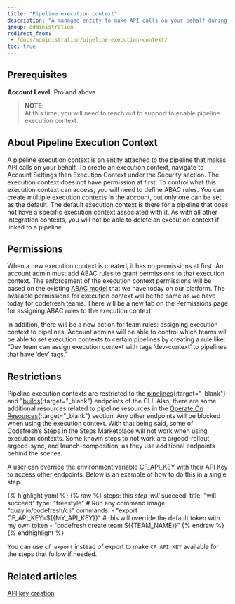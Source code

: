 ```yaml
---
title: "Pipeline execution context"
description: "A managed entity to make API calls on your behalf during pipeline execution"
group: administration
redirect_from:
 - /docs/administration/pipeline-execution-context/
toc: true
---
```


## Prerequisites

**Account Level:** Pro and above

>**NOTE**:  
  At this time, you will need to reach out to support to enable pipeline execution context.

## About Pipeline Execution Context

A pipeline execution context is an entity attached to the pipeline that makes API calls on your behalf. To create an execution context, navigate to Account Settings then Execution Context under the Security section. The execution context does not have permission at first. To control what this execution context can access, you will need to define ABAC rules. You can create multiple execution contexts in the account, but only one can be set as the default.  The default execution context is there for a pipeline that does not have a specific execution context associated with it. As with all other integration contexts, you will not be able to delete an execution context if linked to a pipeline.  

## Permissions

When a new execution context is created, it has no permissions at first. An account admin must add ABAC rules to grant permissions to that execution context. The enforcement of the execution context permissions will be based on the existing [ABAC model]({{site.baseurl}}/docs/administration/account-user-management/access-control/) that we have today on our platform. The available permissions for execution context will be the same as we have today for codefresh teams. There will be a new tab on the Permissions page for assigning ABAC rules to the execution context.

In addition, there will be a new action for team rules: assigning execution context to pipelines. Account admins will be able to control which teams will be able to set execution contexts to certain pipelines by creating a rule like: “Dev team can assign execution context with tags ‘dev-context’ to pipelines that have ‘dev’ tags.”

## Restrictions

Pipeline execution contexts are restricted to the [pipelines](https://codefresh-io.github.io/cli/pipelines/){:target="\_blank"} and "[builds](https://codefresh-io.github.io/cli/builds/){:target="\_blank"} endpoints of the CLI. Also, there are some additional resources related to pipeline resources in the [Operate On Resources](https://codefresh-io.github.io/cli/operate-on-resources/){:target="\_blank"} section. Any other endpoints will be blocked when using the execution context. With that being said, some of Codefresh’s Steps in the Steps Marketplace will not work when using execution contexts. Some known steps to not work are argocd-rollout, argocd-sync, and launch-composition, as they use additional endpoints behind the scenes.

A user can override the environment variable CF_API_KEY with their API Key to access other endpoints. Below is an example of how to do this in a single step.

{% highlight yaml %}
{% raw %}
steps:
  this _step_will_ succeed:
    title: "will succeed"
    type: "freestyle" # Run any command
    image: "quay.io/codefresh/cli"
    commands:
      - "export CF_API_KEY=${{MY_API_KEY}}" # this will override the default token with my own token
      - "codefresh create team ${{TEAM_NAME}}"
{% endraw %}
{% endhighlight %}

You can use `cf_export` instead of export to make `CF_API_KEY` available for the steps that follow if needed.

## Related articles
[API key creation]({{site.baseurl}}/docs/administration/user-self-management/user-settings/#api-key-creation)  


